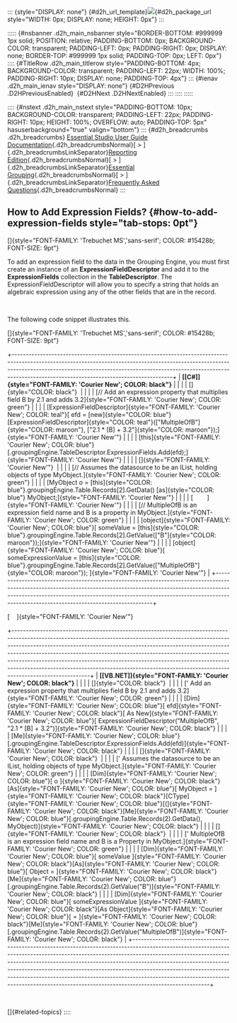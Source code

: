 ::: {style="DISPLAY: none"}
[](ms-xhelp:///?Id=d2h_url_template){#d2h_url_template}![](!package_url!){#d2h_package_url style="WIDTH: 0px; DISPLAY: none; HEIGHT: 0px"}
:::

::::: {#nsbanner .d2h_main_nsbanner style="BORDER-BOTTOM: #999999 1px solid; POSITION: relative; PADDING-BOTTOM: 0px; BACKGROUND-COLOR: transparent; PADDING-LEFT: 0px; PADDING-RIGHT: 0px; DISPLAY: none; BORDER-TOP: #999999 1px solid; PADDING-TOP: 0px; LEFT: 0px"}
:::: {#TitleRow .d2h_main_titlerow style="PADDING-BOTTOM: 4px; BACKGROUND-COLOR: transparent; PADDING-LEFT: 22px; WIDTH: 100%; PADDING-RIGHT: 10px; DISPLAY: none; PADDING-TOP: 4px"}
::: {#ienav .d2h_main_ienav style="DISPLAY: none"}
[](ms-xhelp:///?Id=e03867d9-078c-44e3-ba2d-5893b2a9b55c){#D2HPrevious .D2HPreviousEnabled}  [](ms-xhelp:///?Id=baedaa97-3747-46d3-bb71-80d69841888f){#D2HNext .D2HNextEnabled}
:::
::::
:::::

:::: {#nstext .d2h_main_nstext style="PADDING-BOTTOM: 10px; BACKGROUND-COLOR: transparent; PADDING-LEFT: 22px; PADDING-RIGHT: 10px; HEIGHT: 100%; OVERFLOW: auto; PADDING-TOP: 5px" hasuserbackground="true" valign="bottom"}
::: {#d2h_breadcrumbs .d2h_breadcrumbs}
[Essential Studio User Guide Documentation](ms-xhelp:///?Id=12457748-09e3-4d74-a240-8e049cedf030){.d2h_breadcrumbsNormal}[ \> ]{.d2h_breadcrumbsLinkSeparator}[Reporting Edition](ms-xhelp:///?Id=027aa5b6-6676-4f93-ad23-c20e8c45792e){.d2h_breadcrumbsNormal}[ \> ]{.d2h_breadcrumbsLinkSeparator}[Essential Grouping](ms-xhelp:///?Id=37faf36d-c8f0-4c7d-90e1-39deecb620a6){.d2h_breadcrumbsNormal}[ \> ]{.d2h_breadcrumbsLinkSeparator}[Frequently Asked Questions](ms-xhelp:///?Id=bfb16001-cfb0-4acb-bfb4-64f7d21463fd){.d2h_breadcrumbsNormal}
:::

## How to Add Expression Fields? {#how-to-add-expression-fields style="tab-stops: 0pt"}

[]{style="FONT-FAMILY: 'Trebuchet MS','sans-serif'; COLOR: #15428b; FONT-SIZE: 9pt"} 

To add an expression field to the data in the Grouping Engine, you must first create an instance of an **ExpressionFieldDescriptor** and add it to the **ExpressionFields** collection in the **TableDescriptor**. The ExpressionFieldDescriptor will allow you to specify a string that holds an algebraic expression using any of the other fields that are in the record.

 

The following code snippet illustrates this.

[]{style="FONT-FAMILY: 'Trebuchet MS','sans-serif'; COLOR: #15428b; FONT-SIZE: 9pt"} 

+--------------------------------------------------------------------------------------------------------------------------------------------------------------------------------------------------------------------------------------------------------------------------------------------------+
| **[\[C#\]]{style="FONT-FAMILY: 'Courier New'; COLOR: black"}**                                                                                                                                                                                                                                   |
|                                                                                                                                                                                                                                                                                                  |
| []{style="COLOR: black"}                                                                                                                                                                                                                                                                         |
|                                                                                                                                                                                                                                                                                                  |
| [// Add an expression property that multiplies field B by 2.1 and adds 3.2]{style="FONT-FAMILY: 'Courier New'; COLOR: green"}                                                                                                                                                                    |
|                                                                                                                                                                                                                                                                                                  |
| [ExpressionFieldDescriptor]{style="FONT-FAMILY: 'Courier New'; COLOR: teal"}[ efd = [new]{style="COLOR: blue"} [ExpressionFieldDescriptor]{style="COLOR: teal"}([\"MultipleOfB\"]{style="COLOR: maroon"}, [\"2.1 \* \[B\] + 3.2\"]{style="COLOR: maroon"});]{style="FONT-FAMILY: 'Courier New'"} |
|                                                                                                                                                                                                                                                                                                  |
| [this]{style="FONT-FAMILY: 'Courier New'; COLOR: blue"}[.groupingEngine.TableDescriptor.ExpressionFields.Add(efd);]{style="FONT-FAMILY: 'Courier New'"}                                                                                                                                          |
|                                                                                                                                                                                                                                                                                                  |
| []{style="FONT-FAMILY: 'Courier New'"}                                                                                                                                                                                                                                                           |
|                                                                                                                                                                                                                                                                                                  |
| [// Assumes the datasource to be an IList, holding objects of type MyObject.]{style="FONT-FAMILY: 'Courier New'; COLOR: green"}                                                                                                                                                                  |
|                                                                                                                                                                                                                                                                                                  |
| [MyObject o = [this]{style="COLOR: blue"}.groupingEngine.Table.Records\[2\].GetData() [as]{style="COLOR: blue"} MyObject;]{style="FONT-FAMILY: 'Courier New'"}                                                                                                                                   |
|                                                                                                                                                                                                                                                                                                  |
| [        ]{style="FONT-FAMILY: 'Courier New'"}                                                                                                                                                                                                                                                   |
|                                                                                                                                                                                                                                                                                                  |
| [// MultipleOfB is an expression field name and B is a property in MyObject.]{style="FONT-FAMILY: 'Courier New'; COLOR: green"}                                                                                                                                                                  |
|                                                                                                                                                                                                                                                                                                  |
| [object]{style="FONT-FAMILY: 'Courier New'; COLOR: blue"}[ someValue = [this]{style="COLOR: blue"}.groupingEngine.Table.Records\[2\].GetValue([\"B\"]{style="COLOR: maroon"});]{style="FONT-FAMILY: 'Courier New'"}                                                                              |
|                                                                                                                                                                                                                                                                                                  |
| [object]{style="FONT-FAMILY: 'Courier New'; COLOR: blue"}[ someExpressionValue = [this]{style="COLOR: blue"}.groupingEngine.Table.Records\[2\].GetValue([\"MultipleOfB\"]{style="COLOR: maroon"}); ]{style="FONT-FAMILY: 'Courier New'"}                                                         |
+--------------------------------------------------------------------------------------------------------------------------------------------------------------------------------------------------------------------------------------------------------------------------------------------------+

[    ]{style="FONT-FAMILY: 'Courier New'"}

+---------------------------------------------------------------------------------------------------------------------------------------------------------------------------------------------------------------------------------------------------------------------------------------------------------------------------------------------------------------------------------------------------------------------------------------------------------------------------------------------------------------+
| **[\[VB.NET\]]{style="FONT-FAMILY: 'Courier New'; COLOR: black"}**                                                                                                                                                                                                                                                                                                                                                                                                                                            |
|                                                                                                                                                                                                                                                                                                                                                                                                                                                                                                               |
| []{style="COLOR: black"}                                                                                                                                                                                                                                                                                                                                                                                                                                                                                      |
|                                                                                                                                                                                                                                                                                                                                                                                                                                                                                                               |
| [\' Add an expression property that multiplies field B by 2.1 and adds 3.2]{style="FONT-FAMILY: 'Courier New'; COLOR: green"}                                                                                                                                                                                                                                                                                                                                                                                 |
|                                                                                                                                                                                                                                                                                                                                                                                                                                                                                                               |
| [Dim]{style="FONT-FAMILY: 'Courier New'; COLOR: blue"}[ efd]{style="FONT-FAMILY: 'Courier New'; COLOR: black"}[ As New]{style="FONT-FAMILY: 'Courier New'; COLOR: blue"}[ ExpressionFieldDescriptor(\"MultipleOfB\", \"2.1 \* \[B\] + 3.2\")]{style="FONT-FAMILY: 'Courier New'; COLOR: black"}                                                                                                                                                                                                               |
|                                                                                                                                                                                                                                                                                                                                                                                                                                                                                                               |
| [Me]{style="FONT-FAMILY: 'Courier New'; COLOR: blue"}[.groupingEngine.TableDescriptor.ExpressionFields.Add(efd)]{style="FONT-FAMILY: 'Courier New'; COLOR: black"}                                                                                                                                                                                                                                                                                                                                            |
|                                                                                                                                                                                                                                                                                                                                                                                                                                                                                                               |
| []{style="FONT-FAMILY: 'Courier New'; COLOR: black"}                                                                                                                                                                                                                                                                                                                                                                                                                                                          |
|                                                                                                                                                                                                                                                                                                                                                                                                                                                                                                               |
| [\' Assumes the datasource to be an IList, holding objects of type MyObject.]{style="FONT-FAMILY: 'Courier New'; COLOR: green"}                                                                                                                                                                                                                                                                                                                                                                               |
|                                                                                                                                                                                                                                                                                                                                                                                                                                                                                                               |
| [Dim]{style="FONT-FAMILY: 'Courier New'; COLOR: blue"}[ o ]{style="FONT-FAMILY: 'Courier New'; COLOR: black"}[As]{style="FONT-FAMILY: 'Courier New'; COLOR: blue"}[ MyObject = ]{style="FONT-FAMILY: 'Courier New'; COLOR: black"}[CType]{style="FONT-FAMILY: 'Courier New'; COLOR: blue"}[(]{style="FONT-FAMILY: 'Courier New'; COLOR: black"}[Me]{style="FONT-FAMILY: 'Courier New'; COLOR: blue"}[.groupingEngine.Table.Records(2).GetData(), MyObject)]{style="FONT-FAMILY: 'Courier New'; COLOR: black"} |
|                                                                                                                                                                                                                                                                                                                                                                                                                                                                                                               |
| []{style="FONT-FAMILY: 'Courier New'; COLOR: black"}                                                                                                                                                                                                                                                                                                                                                                                                                                                          |
|                                                                                                                                                                                                                                                                                                                                                                                                                                                                                                               |
| [\' MultipleOfB is an expression field name and B is a Property in MyObject.]{style="FONT-FAMILY: 'Courier New'; COLOR: green"}                                                                                                                                                                                                                                                                                                                                                                               |
|                                                                                                                                                                                                                                                                                                                                                                                                                                                                                                               |
| [Dim]{style="FONT-FAMILY: 'Courier New'; COLOR: blue"}[ someValue ]{style="FONT-FAMILY: 'Courier New'; COLOR: black"}[As]{style="FONT-FAMILY: 'Courier New'; COLOR: blue"}[ Object = ]{style="FONT-FAMILY: 'Courier New'; COLOR: black"}[Me]{style="FONT-FAMILY: 'Courier New'; COLOR: blue"}[.groupingEngine.Table.Records(2).GetValue(\"B\")]{style="FONT-FAMILY: 'Courier New'; COLOR: black"}                                                                                                             |
|                                                                                                                                                                                                                                                                                                                                                                                                                                                                                                               |
| [Dim]{style="FONT-FAMILY: 'Courier New'; COLOR: blue"}[ someExpressionValue ]{style="FONT-FAMILY: 'Courier New'; COLOR: black"}[As Object]{style="FONT-FAMILY: 'Courier New'; COLOR: blue"}[ = ]{style="FONT-FAMILY: 'Courier New'; COLOR: black"}[Me]{style="FONT-FAMILY: 'Courier New'; COLOR: blue"}[.groupingEngine.Table.Records(2).GetValue(\"MultipleOfB\")]{style="FONT-FAMILY: 'Courier New'; COLOR: black"}                                                                                         |
+---------------------------------------------------------------------------------------------------------------------------------------------------------------------------------------------------------------------------------------------------------------------------------------------------------------------------------------------------------------------------------------------------------------------------------------------------------------------------------------------------------------+

 

[]{#related-topics}
::::
